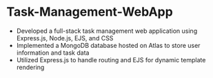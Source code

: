 # Task-Management-WebApp
- Developed a full-stack task management web application using Express.js, Node.js, EJS, and CSS
- Implemented a MongoDB database hosted on Atlas to store user information and task data
- Utilized Express.js to handle routing and EJS for dynamic template rendering
